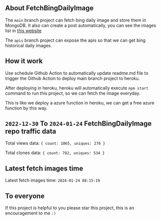## About FetchBingDailyImage

The `main` branch project can fetch bing daily image and store them in MongoDB.
It also can create a post automatically, you can see the images list in [this website](https://oursalbum.netlify.app)

The `apis` branch project can expose the apis so that we can get bing historical daily images.

## How it work

Use schedule Github Action to automatically update readme.md file to trigger the Github Action to deploy main branch project to heroku.

After deploying in heroku, heroku will automatically execute `npm start` command to run this project, so we can fetch the image everyday.

This is like we deploy a azure function in heroku, we can get a free azure function by this way.

## `2022-12-30` To `2024-01-24` FetchBingDailyImage repo traffic data

Total views data: `{ count: 1065, uniques: 276 }`

Total clones data: `{ count: 782, uniques: 534 }`

## Latest fetch images time

Latest fetch images time: `2024-01-24 08:15:19`

## To everyone

If this project is helpful to you please star this project, this is an encouragement to me `:)`




